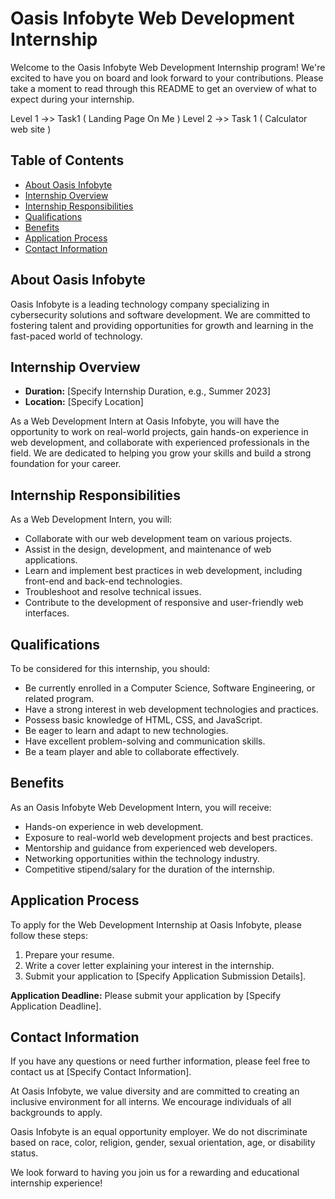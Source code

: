 
# Oasis Infobyte Web Development Internship

Welcome to the Oasis Infobyte Web Development Internship program! We're excited to have you on board and look forward to your contributions. Please take a moment to read through this README to get an overview of what to expect during your internship.

Level 1 ->> Task1 ( Landing Page On Me )
Level 2 ->> Task 1 ( Calculator web site )


## Table of Contents
- [About Oasis Infobyte](#about-oasis-infobyte)
- [Internship Overview](#internship-overview)
- [Internship Responsibilities](#internship-responsibilities)
- [Qualifications](#qualifications)
- [Benefits](#benefits)
- [Application Process](#application-process)
- [Contact Information](#contact-information)

## About Oasis Infobyte
Oasis Infobyte is a leading technology company specializing in cybersecurity solutions and software development. We are committed to fostering talent and providing opportunities for growth and learning in the fast-paced world of technology.

## Internship Overview
- **Duration:** [Specify Internship Duration, e.g., Summer 2023]
- **Location:** [Specify Location]

As a Web Development Intern at Oasis Infobyte, you will have the opportunity to work on real-world projects, gain hands-on experience in web development, and collaborate with experienced professionals in the field. We are dedicated to helping you grow your skills and build a strong foundation for your career.

## Internship Responsibilities
As a Web Development Intern, you will:
- Collaborate with our web development team on various projects.
- Assist in the design, development, and maintenance of web applications.
- Learn and implement best practices in web development, including front-end and back-end technologies.
- Troubleshoot and resolve technical issues.
- Contribute to the development of responsive and user-friendly web interfaces.

## Qualifications
To be considered for this internship, you should:
- Be currently enrolled in a Computer Science, Software Engineering, or related program.
- Have a strong interest in web development technologies and practices.
- Possess basic knowledge of HTML, CSS, and JavaScript.
- Be eager to learn and adapt to new technologies.
- Have excellent problem-solving and communication skills.
- Be a team player and able to collaborate effectively.

## Benefits
As an Oasis Infobyte Web Development Intern, you will receive:
- Hands-on experience in web development.
- Exposure to real-world web development projects and best practices.
- Mentorship and guidance from experienced web developers.
- Networking opportunities within the technology industry.
- Competitive stipend/salary for the duration of the internship.

## Application Process
To apply for the Web Development Internship at Oasis Infobyte, please follow these steps:
1. Prepare your resume.
2. Write a cover letter explaining your interest in the internship.
3. Submit your application to [Specify Application Submission Details].

**Application Deadline:** Please submit your application by [Specify Application Deadline].

## Contact Information
If you have any questions or need further information, please feel free to contact us at [Specify Contact Information].

At Oasis Infobyte, we value diversity and are committed to creating an inclusive environment for all interns. We encourage individuals of all backgrounds to apply.

Oasis Infobyte is an equal opportunity employer. We do not discriminate based on race, color, religion, gender, sexual orientation, age, or disability status.

We look forward to having you join us for a rewarding and educational internship experience!
